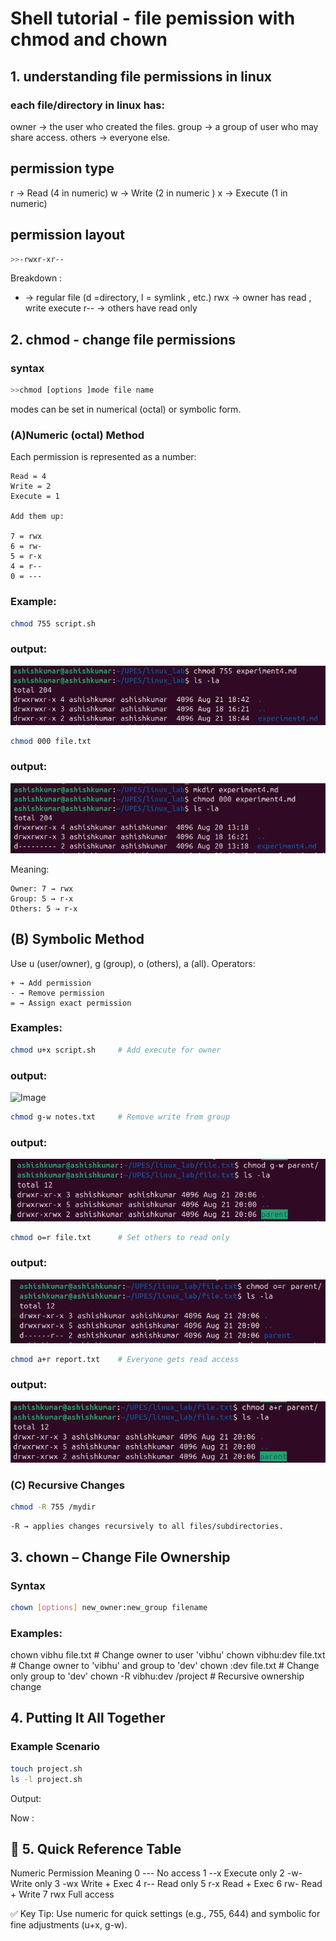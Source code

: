 # Shell tutorial - file pemission with chmod and chown 
## 1. understanding file permissions in linux 
### each file/directory in linux has: 

owner -> the user who created the files.
group -> a group of user who may share access.
others -> everyone else.

## permission type 

r -> Read (4 in numeric)
w -> Write (2 in numeric )
x -> Execute (1 in numeric)

## permission layout 
```bash 
>>-rwxr-xr--
```
Breakdown :
- -> regular file (d =directory, l = symlink , etc.)
rwx -> owner has read , write execute 
r-- -> others have read only 

## 2. chmod - change file permissions 

### syntax 
```bash
>>chmod [options ]mode file name 
```
modes can be set in numerical (octal) or symbolic form. 

### (A)Numeric (octal) Method 
Each permission is represented as a number:

    Read = 4
    Write = 2
    Execute = 1

    Add them up:

    7 = rwx
    6 = rw-
    5 = r-x
    4 = r--
    0 = ---

### Example:

```bash
chmod 755 script.sh
```
### output: 
![Image](<Screenshot from 2025-08-21 19-45-41.png>)

```bash
chmod 000 file.txt 
```
### output: 
![Image](<Screenshot from 2025-08-20 13-20-37.png>)



Meaning:

    Owner: 7 → rwx
    Group: 5 → r-x
    Others: 5 → r-x

## (B) Symbolic Method

Use u (user/owner), g (group), o (others), a (all). Operators:

    + → Add permission
    - → Remove permission
    = → Assign exact permission

### Examples:
```bash
chmod u+x script.sh     # Add execute for owner
``` 
### output: 
![Image](<Screenshot from 2025-08-21 19-53-06.png>)

```bash
chmod g-w notes.txt     # Remove write from group
```
### output:
![Image](<Screenshot from 2025-08-21 20-17-27.png>)

```bash 
chmod o=r file.txt      # Set others to read only
```
### output:
![Image](<Screenshot from 2025-08-21 20-12-42.png>)


```bash 
chmod a+r report.txt    # Everyone gets read access
```
### output:
![Image](<Screenshot from 2025-08-21 20-22-23.png>)





### (C) Recursive Changes
```bash
chmod -R 755 /mydir
``` 


    -R → applies changes recursively to all files/subdirectories.

## 3. chown – Change File Ownership
 ### Syntax
```bash
chown [options] new_owner:new_group filename
```
 ### Examples:

chown vibhu file.txt           # Change owner to user 'vibhu'
chown vibhu:dev file.txt       # Change owner to 'vibhu' and group to 'dev'
chown :dev file.txt            # Change only group to 'dev'
chown -R vibhu:dev /project    # Recursive ownership change

## 4. Putting It All Together
 ### Example Scenario
```bash 
touch project.sh
ls -l project.sh
```

Output:


Now : 



## 🔹 5. Quick Reference Table
Numeric 	Permission  	Meaning
0 	        --- 	       No access
1          	--x 	     Execute only
2       	-w- 	Write only
3 	        -wx 	Write + Exec
4       	r-- 	Read only
5 	        r-x 	Read + Exec
6       	rw- 	Read + Write
7       	rwx 	Full access

✅ Key Tip: Use numeric for quick settings (e.g., 755, 644) and symbolic for fine adjustments (u+x, g-w).
